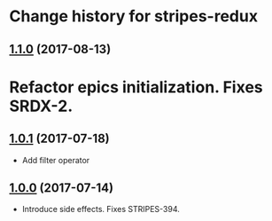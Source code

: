 # Change history for stripes-redux

## [1.1.0](https://github.com/folio-org/stripes-redux/tree/v1.1.0) (2017-08-13)

# Refactor epics initialization. Fixes SRDX-2.

## [1.0.1](https://github.com/folio-org/stripes-redux/tree/v1.0.1) (2017-07-18)

* Add filter operator

## [1.0.0](https://github.com/folio-org/stripes-redux/tree/v1.0.0) (2017-07-14)

* Introduce side effects. Fixes STRIPES-394.

